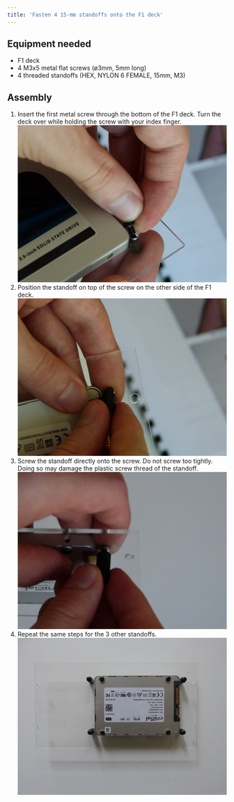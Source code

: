 ```yaml
---
title: 'Fasten 4 15-mm standoffs onto the F1 deck'
---
```


## Equipment needed

- F1 deck
- 4 M3x5 metal flat screws (ø3mm, 5mm long)
- 4 threaded standoffs (HEX, NYLON 6 FEMALE, 15mm, M3)

## Assembly

1. Insert the first metal screw through the bottom of the F1 deck. Turn the deck over while holding the screw with your index finger.    
    ![](P1090050.jpg)  
2. Position the standoff on top of the screw on the other side of the F1 deck.    
    ![](P1090049.jpg)  
3. Screw the standoff directly onto the screw. Do not screw too tightly. Doing so may damage the plastic screw thread of the standoff.   
    ![](P1090048.jpg)  
4. Repeat the same steps for the 3 other standoffs.   
    ![](P1080939.JPG)



